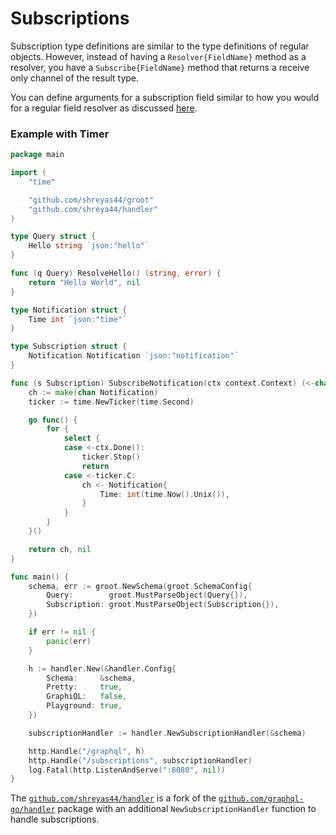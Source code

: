 # Subscriptions

Subscription type definitions are similar to the type definitions of regular objects. However, instead of having a `Resolver{FieldName}` method as a resolver, you have a `Subscribe{FieldName}` method that returns a receive only channel of the result type.

You can define arguments for a subscription field similar to how you would for a regular field resolver as discussed [here](./type-definitions/field-resolvers).

### Example with Timer

```go
package main

import (
	"time"

	"github.com/shreyas44/groot"
	"github.com/shreya44/handler"
)

type Query struct {
	Hello string `json:"hello"`
}

func (q Query) ResolveHello() (string, error) {
	return "Hello World", nil
}

type Notification struct {
	Time int `json:"time"`
}

type Subscription struct {
	Notification Notification `json:"notification"`
}

func (s Subscription) SubscribeNotification(ctx context.Context) (<-chan Notification, error) {
	ch := make(chan Notification)
	ticker := time.NewTicker(time.Second)

	go func() {
		for {
			select {
			case <-ctx.Done():
				ticker.Stop()
				return
			case <-ticker.C:
				ch <- Notification{
					Time: int(time.Now().Unix()),
				}
			}
		}
	}()

	return ch, nil
}

func main() {
	schema, err := groot.NewSchema(groot.SchemaConfig{
		Query:        groot.MustParseObject(Query{}),
		Subscription: groot.MustParseObject(Subscription{}),
	})

	if err != nil {
		panic(err)
	}

	h := handler.New(&handler.Config{
		Schema:     &schema,
		Pretty:     true,
		GraphiQL:   false,
		Playground: true,
	})

	subscriptionHandler := handler.NewSubscriptionHandler(&schema)

	http.Handle("/graphql", h)
	http.Handle("/subscriptions", subscriptionHandler)
	log.Fatal(http.ListenAndServe(":8080", nil))
}
```

The [`github.com/shreyas44/handler`](https://github.com/shreyas44/handler) is a fork of the [`github.com/graphql-go/handler`](https://github.com/graphql-go/handler) package with an additional `NewSubscriptionHandler` function to handle subscriptions.
